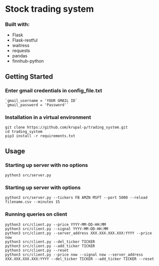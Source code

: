 # Stock trading system

### Built with:
- Flask
- Flask-restful
- waitress
- requests
- pandas
- finnhub-python

## Getting Started

### Enter gmail credentials in config_file.txt
    `gmail_username = 'YOUR GMAIL ID`
    `gmail_password = 'Password'`
  
### Installation in a virtual environment
    git clone https://github.com/krupal-p/trading_system.git
    cd trading_system
    pip3 install -r requirements.txt

## Usage
### Starting up server with no options
    python3 src/server.py

### Starting up server with options
    python3 src/server.py --tickers FB AMZN MSFT --port 5000 --reload filename.csv --minutes 15

### Running queries on client
    python3 src/client.py --price YYYY-MM-DD-HH:MM
    python3 src/client.py --signal YYYY-MM-DD-HH:MM
    python3 src/client.py --server_address XXX.XXX.XXX.XXX:YYYY --price now
    python3 src/client.py --del_ticker TICKER
    python3 src/client.py --add_ticker TICKER
    python3 src/client.py --reset
    python3 src/client.py --price now --signal now --server_address XXX.XXX.XXX.XXX:YYYY --del_ticker TICKER --add_ticker TICKER --reset
